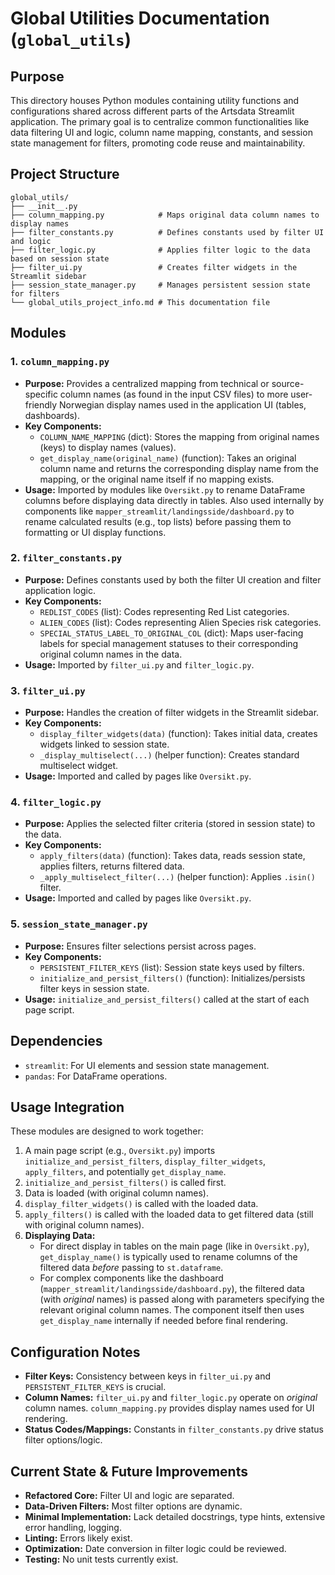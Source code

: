 # Global Utilities Documentation (`global_utils`)

## Purpose

This directory houses Python modules containing utility functions and configurations shared across different parts of the Artsdata Streamlit application. The primary goal is to centralize common functionalities like data filtering UI and logic, column name mapping, constants, and session state management for filters, promoting code reuse and maintainability.

## Project Structure

```
global_utils/
├── __init__.py
├── column_mapping.py            # Maps original data column names to display names
├── filter_constants.py          # Defines constants used by filter UI and logic
├── filter_logic.py              # Applies filter logic to the data based on session state
├── filter_ui.py                 # Creates filter widgets in the Streamlit sidebar
├── session_state_manager.py     # Manages persistent session state for filters
└── global_utils_project_info.md # This documentation file
```

## Modules

### 1. `column_mapping.py`

*   **Purpose:** Provides a centralized mapping from technical or source-specific column names (as found in the input CSV files) to more user-friendly Norwegian display names used in the application UI (tables, dashboards).
*   **Key Components:**
    *   `COLUMN_NAME_MAPPING` (dict): Stores the mapping from original names (keys) to display names (values).
    *   `get_display_name(original_name)` (function): Takes an original column name and returns the corresponding display name from the mapping, or the original name itself if no mapping exists.
*   **Usage:** Imported by modules like `Oversikt.py` to rename DataFrame columns before displaying data directly in tables. Also used internally by components like `mapper_streamlit/landingsside/dashboard.py` to rename calculated results (e.g., top lists) before passing them to formatting or UI display functions.

### 2. `filter_constants.py`

*   **Purpose:** Defines constants used by both the filter UI creation and filter application logic.
*   **Key Components:**
    *   `REDLIST_CODES` (list): Codes representing Red List categories.
    *   `ALIEN_CODES` (list): Codes representing Alien Species risk categories.
    *   `SPECIAL_STATUS_LABEL_TO_ORIGINAL_COL` (dict): Maps user-facing labels for special management statuses to their corresponding original column names in the data.
*   **Usage:** Imported by `filter_ui.py` and `filter_logic.py`.

### 3. `filter_ui.py`

*   **Purpose:** Handles the creation of filter widgets in the Streamlit sidebar.
*   **Key Components:**
    *   `display_filter_widgets(data)` (function): Takes initial data, creates widgets linked to session state.
    *   `_display_multiselect(...)` (helper function): Creates standard multiselect widget.
*   **Usage:** Imported and called by pages like `Oversikt.py`.

### 4. `filter_logic.py`

*   **Purpose:** Applies the selected filter criteria (stored in session state) to the data.
*   **Key Components:**
    *   `apply_filters(data)` (function): Takes data, reads session state, applies filters, returns filtered data.
    *   `_apply_multiselect_filter(...)` (helper function): Applies `.isin()` filter.
*   **Usage:** Imported and called by pages like `Oversikt.py`.

### 5. `session_state_manager.py`

*   **Purpose:** Ensures filter selections persist across pages.
*   **Key Components:**
    *   `PERSISTENT_FILTER_KEYS` (list): Session state keys used by filters.
    *   `initialize_and_persist_filters()` (function): Initializes/persists filter keys in session state.
*   **Usage:** `initialize_and_persist_filters()` called at the start of each page script.

## Dependencies

*   `streamlit`: For UI elements and session state management.
*   `pandas`: For DataFrame operations.

## Usage Integration

These modules are designed to work together:

1.  A main page script (e.g., `Oversikt.py`) imports `initialize_and_persist_filters`, `display_filter_widgets`, `apply_filters`, and potentially `get_display_name`.
2.  `initialize_and_persist_filters()` is called first.
3.  Data is loaded (with original column names).
4.  `display_filter_widgets()` is called with the loaded data.
5.  `apply_filters()` is called with the loaded data to get filtered data (still with original column names).
6.  **Displaying Data:**
    *   For direct display in tables on the main page (like in `Oversikt.py`), `get_display_name()` is typically used to rename columns of the filtered data *before* passing to `st.dataframe`.
    *   For complex components like the dashboard (`mapper_streamlit/landingsside/dashboard.py`), the filtered data (with *original* names) is passed along with parameters specifying the relevant original column names. The component itself then uses `get_display_name` internally if needed before final rendering.

## Configuration Notes

*   **Filter Keys:** Consistency between keys in `filter_ui.py` and `PERSISTENT_FILTER_KEYS` is crucial.
*   **Column Names:** `filter_ui.py` and `filter_logic.py` operate on *original* column names. `column_mapping.py` provides display names used for UI rendering.
*   **Status Codes/Mappings:** Constants in `filter_constants.py` drive status filter options/logic.

## Current State & Future Improvements

*   **Refactored Core:** Filter UI and logic are separated.
*   **Data-Driven Filters:** Most filter options are dynamic.
*   **Minimal Implementation:** Lack detailed docstrings, type hints, extensive error handling, logging.
*   **Linting:** Errors likely exist.
*   **Optimization:** Date conversion in filter logic could be reviewed.
*   **Testing:** No unit tests currently exist.
